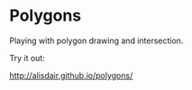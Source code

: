# Polygons

Playing with polygon drawing and intersection.

Try it out:

http://alisdair.github.io/polygons/
